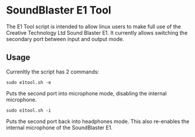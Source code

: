 # SoundBlaster E1 Tool
The E1 Tool script is intended to allow linux users to make full use 
of the Creative Technology Ltd Sound Blaster E1. It currently allows 
switching the secondary port between input and output mode.

## Usage
Currenltly the script has 2 commands:
```
sudo e1tool.sh -e
```
Puts the second port into microphone mode, disabling the internal 
microphone.
```
sudo e1tool.sh -i
```
Puts the second port back into headphones mode. This also re-enables 
the internal microphone of the SoundBlaster E1.
